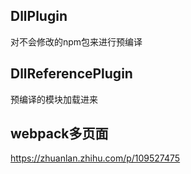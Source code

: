 ## DllPlugin
对不会修改的npm包来进行预编译

## DllReferencePlugin
预编译的模块加载进来


## webpack多页面
https://zhuanlan.zhihu.com/p/109527475